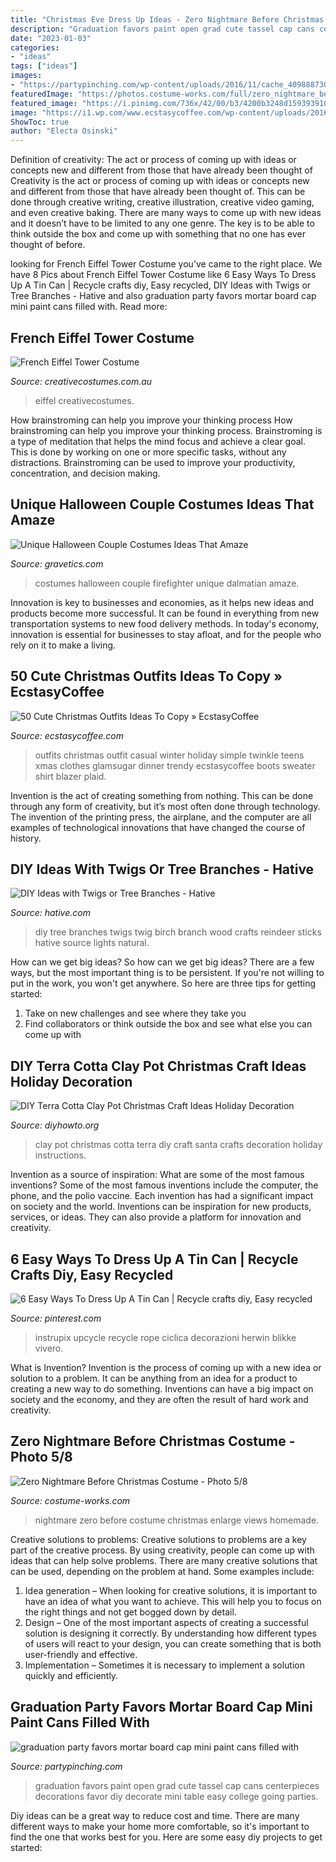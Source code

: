 ```yaml
---
title: "Christmas Eve Dress Up Ideas - Zero Nightmare Before Christmas Costume"
description: "Graduation favors paint open grad cute tassel cap cans centerpieces decorations favor diy decorate mini table easy college going parties"
date: "2023-01-03"
categories:
- "ideas"
tags: ["ideas"]
images:
- "https://partypinching.com/wp-content/uploads/2016/11/cache_4098887304.png"
featuredImage: "https://photos.costume-works.com/full/zero_nightmare_before_christmas4.jpg"
featured_image: "https://i.pinimg.com/736x/42/00/b3/4200b3248d159393910daa33d57cdef0.jpg"
image: "https://i1.wp.com/www.ecstasycoffee.com/wp-content/uploads/2016/10/Cute-Christmas-outfits-5.jpg"
ShowToc: true
author: "Electa Osinski"
---
```



Definition of creativity: The act or process of coming up with ideas or concepts new and different from those that have already been thought of
Creativity is the act or process of coming up with ideas or concepts new and different from those that have already been thought of. This can be done through creative writing, creative illustration, creative video gaming, and even creative baking. There are many ways to come up with new ideas and it doesn’t have to be limited to any one genre. The key is to be able to think outside the box and come up with something that no one has ever thought of before.

	

		
looking for French Eiffel Tower Costume you've came to the right place. We have 8 Pics about French Eiffel Tower Costume like 6 Easy Ways To Dress Up A Tin Can | Recycle crafts diy, Easy recycled, DIY Ideas with Twigs or Tree Branches - Hative and also graduation party favors mortar board cap mini paint cans filled with. Read more:
		
    
## French Eiffel Tower Costume

<img loading=lazy src="https://www.creativecostumes.com.au/wp-content/uploads/2017/03/eiffel-768x1024.jpg" onerror="this.onerror=null;this.src='https://tse1.mm.bing.net/th?id=OIP.TVo_hfCfrBta2g5_6y4e_QHaJ4&amp;pid=15.1';" alt="French Eiffel Tower Costume">

_Source: creativecostumes.com.au_

>eiffel creativecostumes. 

	

How brainstroming can help you improve your thinking process
How brainstroming can help you improve your thinking process. Brainstroming is a type of meditation that helps the mind focus and achieve a clear goal. This is done by working on one or more specific tasks, without any distractions. Brainstroming can be used to improve your productivity, concentration, and decision making.

    
## Unique Halloween Couple Costumes Ideas That Amaze

<img loading=lazy src="https://www.gravetics.com/wp-content/uploads/2017/07/Dalmatian-Firefighter.jpg" onerror="this.onerror=null;this.src='https://tse3.mm.bing.net/th?id=OIP.2GyKmF6GvnY-WS6n4MIymwHaJ4&amp;pid=15.1';" alt="Unique Halloween Couple Costumes Ideas That Amaze">

_Source: gravetics.com_

>costumes halloween couple firefighter unique dalmatian amaze. 

	

Innovation is key to businesses and economies, as it helps new ideas and products become more successful. It can be found in everything from new transportation systems to new food delivery methods. In today's economy, innovation is essential for businesses to stay afloat, and for the people who rely on it to make a living.

    
## 50 Cute Christmas Outfits Ideas To Copy » EcstasyCoffee

<img loading=lazy src="https://i1.wp.com/www.ecstasycoffee.com/wp-content/uploads/2016/10/Cute-Christmas-outfits-5.jpg" onerror="this.onerror=null;this.src='https://tse4.mm.bing.net/th?id=OIP.5UUlrQWTJHXcDGPUiyKnkAHaLG&amp;pid=15.1';" alt="50 Cute Christmas Outfits Ideas To Copy » EcstasyCoffee">

_Source: ecstasycoffee.com_

>outfits christmas outfit casual winter holiday simple twinkle teens xmas clothes glamsugar dinner trendy ecstasycoffee boots sweater shirt blazer plaid. 

	

Invention is the act of creating something from nothing. This can be done through any form of creativity, but it’s most often done through technology. The invention of the printing press, the airplane, and the computer are all examples of technological innovations that have changed the course of history.

    
## DIY Ideas With Twigs Or Tree Branches - Hative

<img loading=lazy src="https://hative.com/wp-content/uploads/2015/01/twig-crafts/1-20-diy-ideas-with-twigs-sticks-tree-branches.jpg" onerror="this.onerror=null;this.src='https://tse4.mm.bing.net/th?id=OIP.A-RxrtcHJpSfdPPL83ILVQHaLH&amp;pid=15.1';" alt="DIY Ideas with Twigs or Tree Branches - Hative">

_Source: hative.com_

>diy tree branches twigs twig birch branch wood crafts reindeer sticks hative source lights natural. 

	

How can we get big ideas?
So how can we get big ideas? There are a few ways, but the most important thing is to be persistent. If you're not willing to put in the work, you won't get anywhere. So here are three tips for getting started: 
1. Take on new challenges and see where they take you 
2. Find collaborators or think outside the box and see what else you can come up with 

    
## DIY Terra Cotta Clay Pot Christmas Craft Ideas Holiday Decoration

<img loading=lazy src="http://www.diyhowto.org/wp-content/uploads/DIYHowto-DIY-Terra-Cotta-Clay-Pot-Christmas-Craft-Ideas-07.jpg" onerror="this.onerror=null;this.src='https://tse2.mm.bing.net/th?id=OIP.-1jusqnoY-XQC8gOl4O_JwHaGo&amp;pid=15.1';" alt="DIY Terra Cotta Clay Pot Christmas Craft Ideas Holiday Decoration">

_Source: diyhowto.org_

>clay pot christmas cotta terra diy craft santa crafts decoration holiday instructions. 

	

Invention as a source of inspiration: What are some of the most famous inventions?
Some of the most famous inventions include the computer, the phone, and the polio vaccine. Each invention has had a significant impact on society and the world. Inventions can be inspiration for new products, services, or ideas. They can also provide a platform for innovation and creativity.

    
## 6 Easy Ways To Dress Up A Tin Can | Recycle Crafts Diy, Easy Recycled

<img loading=lazy src="https://i.pinimg.com/736x/42/00/b3/4200b3248d159393910daa33d57cdef0.jpg" onerror="this.onerror=null;this.src='https://tse2.mm.bing.net/th?id=OIP.yeLB_BNC961aDnaM447TZAHaMP&amp;pid=15.1';" alt="6 Easy Ways To Dress Up A Tin Can | Recycle crafts diy, Easy recycled">

_Source: pinterest.com_

>instrupix upcycle recycle rope ciclica decorazioni herwin blikke vivero. 

	

What is Invention?
Invention is the process of coming up with a new idea or solution to a problem. It can be anything from an idea for a product to creating a new way to do something. Inventions can have a big impact on society and the economy, and they are often the result of hard work and creativity.

    
## Zero Nightmare Before Christmas Costume - Photo 5/8

<img loading=lazy src="https://photos.costume-works.com/full/zero_nightmare_before_christmas4.jpg" onerror="this.onerror=null;this.src='https://tse3.mm.bing.net/th?id=OIP.RDKLzGPENN2l9fT14OmQMgHaL4&amp;pid=15.1';" alt="Zero Nightmare Before Christmas Costume - Photo 5/8">

_Source: costume-works.com_

>nightmare zero before costume christmas enlarge views homemade. 

	

Creative solutions to problems:
Creative solutions to problems are a key part of the creative process. By using creativity, people can come up with ideas that can help solve problems. There are many creative solutions that can be used, depending on the problem at hand. Some examples include:
1. Idea generation – When looking for creative solutions, it is important to have an idea of what you want to achieve. This will help you to focus on the right things and not get bogged down by detail.
2. Design – One of the most important aspects of creating a successful solution is designing it correctly. By understanding how different types of users will react to your design, you can create something that is both user-friendly and effective.
3. Implementation – Sometimes it is necessary to implement a solution quickly and efficiently.

    
## Graduation Party Favors Mortar Board Cap Mini Paint Cans Filled With

<img loading=lazy src="https://partypinching.com/wp-content/uploads/2016/11/cache_4098887304.png" onerror="this.onerror=null;this.src='https://tse3.mm.bing.net/th?id=OIP.u7jLjQ5tKBmwjR5qidElMQHaJ4&amp;pid=15.1';" alt="graduation party favors mortar board cap mini paint cans filled with">

_Source: partypinching.com_

>graduation favors paint open grad cute tassel cap cans centerpieces decorations favor diy decorate mini table easy college going parties. 

	

Diy ideas can be a great way to reduce cost and time. There are many different ways to make your home more comfortable, so it's important to find the one that works best for you. Here are some easy diy projects to get started: 

